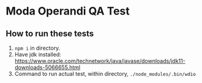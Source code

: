 # Moda Operandi QA Test

## How to run these tests

1. `npm i` in directory.
2. Have jdk installed: https://www.oracle.com/technetwork/java/javase/downloads/jdk11-downloads-5066655.html
3. Command to run actual test, within directory, `./node_modules/.bin/wdio`
